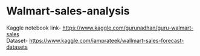 # Walmart-sales-analysis
Kaggle notebook link- https://www.kaggle.com/gurunadhan/guru-walmart-sales </br>
Dataset- https://www.kaggle.com/iamprateek/wallmart-sales-forecast-datasets
